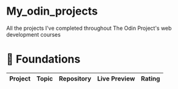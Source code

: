 # My_odin_projects
All the  projects I've completed throughout The Odin Project's web development courses

# 🎈 Foundations

| Project | Topic|Repository| Live Preview| Rating                       
|--|-----|-----|------|--|

